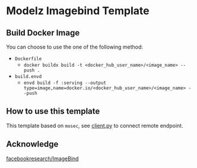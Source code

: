 # Modelz Imagebind Template

## Build Docker Image

You can choose to use the one of the following method:

* `Dockerfile`
  * `docker buildx build -t <docker_hub_user_name>/<image_name> --push .`
* `build.envd`
  * `envd build -f :serving --output type=image,name=docker.io/<docker_hub_user_name>/<image_name> --push`

## How to use this template

This template based on `mosec`, see [client.py](www.github.com/tensorchord/modelz-imagebind/blob/main/example/client.py) to connect remote endpoint.

## Acknowledge

[facebookresearch/ImageBind](https://github.com/facebookresearch/ImageBind)

